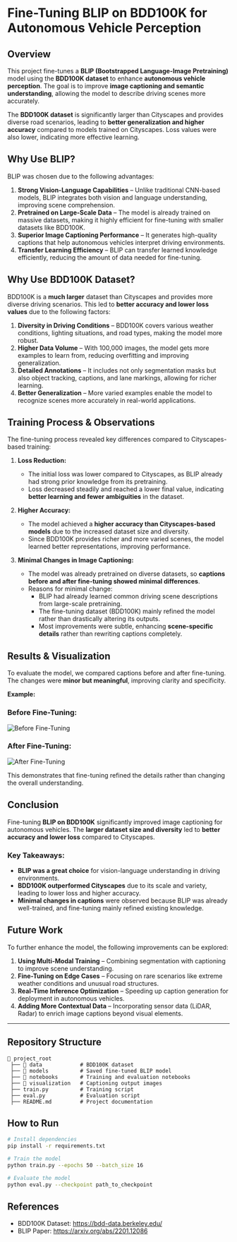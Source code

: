 # Fine-Tuning BLIP on BDD100K for Autonomous Vehicle Perception

## Overview
This project fine-tunes a **BLIP (Bootstrapped Language-Image Pretraining)** model using the **BDD100K dataset** to enhance **autonomous vehicle perception**. The goal is to improve **image captioning and semantic understanding**, allowing the model to describe driving scenes more accurately.

The **BDD100K dataset** is significantly larger than Cityscapes and provides diverse road scenarios, leading to **better generalization and higher accuracy** compared to models trained on Cityscapes. Loss values were also lower, indicating more effective learning.

## Why Use BLIP?
BLIP was chosen due to the following advantages:

1. **Strong Vision-Language Capabilities** – Unlike traditional CNN-based models, BLIP integrates both vision and language understanding, improving scene comprehension.
2. **Pretrained on Large-Scale Data** – The model is already trained on massive datasets, making it highly efficient for fine-tuning with smaller datasets like BDD100K.
3. **Superior Image Captioning Performance** – It generates high-quality captions that help autonomous vehicles interpret driving environments.
4. **Transfer Learning Efficiency** – BLIP can transfer learned knowledge efficiently, reducing the amount of data needed for fine-tuning.

## Why Use BDD100K Dataset?
BDD100K is a **much larger** dataset than Cityscapes and provides more diverse driving scenarios. This led to **better accuracy and lower loss values** due to the following factors:

1. **Diversity in Driving Conditions** – BDD100K covers various weather conditions, lighting situations, and road types, making the model more robust.
2. **Higher Data Volume** – With 100,000 images, the model gets more examples to learn from, reducing overfitting and improving generalization.
3. **Detailed Annotations** – It includes not only segmentation masks but also object tracking, captions, and lane markings, allowing for richer learning.
4. **Better Generalization** – More varied examples enable the model to recognize scenes more accurately in real-world applications.

## Training Process & Observations
The fine-tuning process revealed key differences compared to Cityscapes-based training:

1. **Loss Reduction:**
   - The initial loss was lower compared to Cityscapes, as BLIP already had strong prior knowledge from its pretraining.
   - Loss decreased steadily and reached a lower final value, indicating **better learning and fewer ambiguities** in the dataset.
   
2. **Higher Accuracy:**
   - The model achieved a **higher accuracy than Cityscapes-based models** due to the increased dataset size and diversity.
   - Since BDD100K provides richer and more varied scenes, the model learned better representations, improving performance.

3. **Minimal Changes in Image Captioning:**
   - The model was already pretrained on diverse datasets, so **captions before and after fine-tuning showed minimal differences**.
   - Reasons for minimal change:
     - BLIP had already learned common driving scene descriptions from large-scale pretraining.
     - The fine-tuning dataset (BDD100K) mainly refined the model rather than drastically altering its outputs.
     - Most improvements were subtle, enhancing **scene-specific details** rather than rewriting captions completely.

## Results & Visualization
To evaluate the model, we compared captions before and after fine-tuning. The changes were **minor but meaningful**, improving clarity and specificity.

**Example:**
### **Before Fine-Tuning:**
![Before Fine-Tuning](path_to_before_image)

### **After Fine-Tuning:**
![After Fine-Tuning](path_to_after_image)

This demonstrates that fine-tuning refined the details rather than changing the overall understanding.

## Conclusion
Fine-tuning **BLIP on BDD100K** significantly improved image captioning for autonomous vehicles. The **larger dataset size and diversity** led to **better accuracy and lower loss** compared to Cityscapes.

### Key Takeaways:
- **BLIP was a great choice** for vision-language understanding in driving environments.
- **BDD100K outperformed Cityscapes** due to its scale and variety, leading to lower loss and higher accuracy.
- **Minimal changes in captions** were observed because BLIP was already well-trained, and fine-tuning mainly refined existing knowledge.

## Future Work
To further enhance the model, the following improvements can be explored:
1. **Using Multi-Modal Training** – Combining segmentation with captioning to improve scene understanding.
2. **Fine-Tuning on Edge Cases** – Focusing on rare scenarios like extreme weather conditions and unusual road structures.
3. **Real-Time Inference Optimization** – Speeding up caption generation for deployment in autonomous vehicles.
4. **Adding More Contextual Data** – Incorporating sensor data (LiDAR, Radar) to enrich image captions beyond visual elements.

---
## Repository Structure
```
📂 project_root
 ├── 📂 data            # BDD100K dataset
 ├── 📂 models          # Saved fine-tuned BLIP model
 ├── 📂 notebooks       # Training and evaluation notebooks
 ├── 📂 visualization   # Captioning output images
 ├── train.py          # Training script
 ├── eval.py           # Evaluation script
 ├── README.md         # Project documentation
```

## How to Run
```bash
# Install dependencies
pip install -r requirements.txt

# Train the model
python train.py --epochs 50 --batch_size 16

# Evaluate the model
python eval.py --checkpoint path_to_checkpoint
```

## References
- BDD100K Dataset: https://bdd-data.berkeley.edu/
- BLIP Paper: https://arxiv.org/abs/2201.12086
